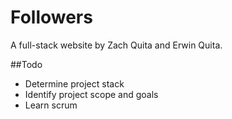 # Followers

A full-stack website by Zach Quita and Erwin Quita.

##Todo
- Determine project stack
- Identify project scope and goals
- Learn scrum
